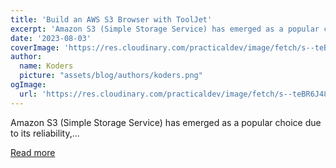 ```yaml
---
title: 'Build an AWS S3 Browser with ToolJet'
excerpt: 'Amazon S3 (Simple Storage Service) has emerged as a popular choice due to its reliability,...'
date: '2023-08-03'
coverImage: 'https://res.cloudinary.com/practicaldev/image/fetch/s--teBR6J48--/c_imagga_scale,f_auto,fl_progressive,h_420,q_auto,w_1000/https://dev-to-uploads.s3.amazonaws.com/uploads/articles/bwyrlfh9dsy2dhoqi3yk.png'
author:
  name: Koders
  picture: "assets/blog/authors/koders.png"
ogImage:
  url: 'https://res.cloudinary.com/practicaldev/image/fetch/s--teBR6J48--/c_imagga_scale,f_auto,fl_progressive,h_420,q_auto,w_1000/https://dev-to-uploads.s3.amazonaws.com/uploads/articles/bwyrlfh9dsy2dhoqi3yk.png'
---
```


Amazon S3 (Simple Storage Service) has emerged as a popular choice due to its reliability,...

[Read more](https://dev.to/tooljet/build-an-aws-s3-browser-with-tooljet-56d4)
